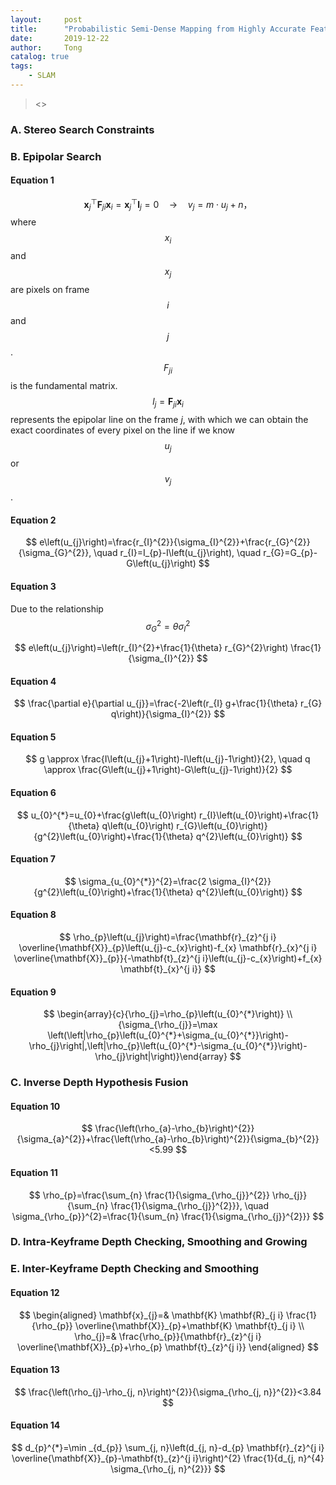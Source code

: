 ```yaml
---
layout:     post
title:      "Probabilistic Semi-Dense Mapping from Highly Accurate Feature-Based Monocular SLAM"
date:       2019-12-22
author:     Tong
catalog: true
tags:
    - SLAM
---
```


> <<Probabilistic Semi-Dense Mapping from Highly Accurate Feature-Based Monocular SLAM>>

### A. Stereo Search Constraints

### B. Epipolar Search

#### Equation 1

$$
\mathbf{x}_{j}^{\top} \mathbf{F}_{j i} \mathbf{x}_{i}=\mathbf{x}_{j}^{\top} \mathbf{l}_{j}=0 \quad \rightarrow \quad v_{j}=m \cdot u_{j}+n，
$$
where $$x_i$$ and $$x_j$$ are pixels on frame $$i$$ and $$j$$. $$F_{ji}$$ is the fundamental matrix. $$l_j = \mathbf{F}_{j i} \mathbf{x}_{i}$$ represents the epipolar line on the frame $j$, with which we can obtain the exact coordinates of every pixel on the line if we know $$u_j$$ or $$v_j$$.


#### Equation 2

$$
e\left(u_{j}\right)=\frac{r_{I}^{2}}{\sigma_{I}^{2}}+\frac{r_{G}^{2}}{\sigma_{G}^{2}}, \quad r_{I}=I_{p}-I\left(u_{j}\right), \quad r_{G}=G_{p}-G\left(u_{j}\right)
$$


#### Equation 3

Due to the relationship
$$
\sigma_{G}^{2}=\theta \sigma_{I}^{2}
$$

$$
e\left(u_{j}\right)=\left(r_{I}^{2}+\frac{1}{\theta} r_{G}^{2}\right) \frac{1}{\sigma_{I}^{2}}
$$

#### Equation 4

$$
\frac{\partial e}{\partial u_{j}}=\frac{-2\left(r_{I} g+\frac{1}{\theta} r_{G} q\right)}{\sigma_{I}^{2}}
$$

#### Equation 5

$$
g \approx \frac{I\left(u_{j}+1\right)-I\left(u_{j}-1\right)}{2}, \quad q \approx \frac{G\left(u_{j}+1\right)-G\left(u_{j}-1\right)}{2}
$$

#### Equation 6

$$
u_{0}^{*}=u_{0}+\frac{g\left(u_{0}\right) r_{I}\left(u_{0}\right)+\frac{1}{\theta} q\left(u_{0}\right) r_{G}\left(u_{0}\right)}{g^{2}\left(u_{0}\right)+\frac{1}{\theta} q^{2}\left(u_{0}\right)}
$$

#### Equation 7

$$
\sigma_{u_{0}^{*}}^{2}=\frac{2 \sigma_{I}^{2}}{g^{2}\left(u_{0}\right)+\frac{1}{\theta} q^{2}\left(u_{0}\right)}
$$

#### Equation 8

$$
\rho_{p}\left(u_{j}\right)=\frac{\mathbf{r}_{z}^{j i} \overline{\mathbf{X}}_{p}\left(u_{j}-c_{x}\right)-f_{x} \mathbf{r}_{x}^{j i} \overline{\mathbf{X}}_{p}}{-\mathbf{t}_{z}^{j i}\left(u_{j}-c_{x}\right)+f_{x} \mathbf{t}_{x}^{j i}}
$$

#### Equation 9

$$
\begin{array}{c}{\rho_{j}=\rho_{p}\left(u_{0}^{*}\right)} \\ {\sigma_{\rho_{j}}=\max \left(\left|\rho_{p}\left(u_{0}^{*}+\sigma_{u_{0}^{*}}\right)-\rho_{j}\right|,\left|\rho_{p}\left(u_{0}^{*}-\sigma_{u_{0}^{*}}\right)-\rho_{j}\right|\right)}\end{array}
$$

### C. Inverse Depth Hypothesis Fusion

#### Equation 10

$$
\frac{\left(\rho_{a}-\rho_{b}\right)^{2}}{\sigma_{a}^{2}}+\frac{\left(\rho_{a}-\rho_{b}\right)^{2}}{\sigma_{b}^{2}}<5.99
$$

#### Equation 11

$$
\rho_{p}=\frac{\sum_{n} \frac{1}{\sigma_{\rho_{j}}^{2}} \rho_{j}}{\sum_{n} \frac{1}{\sigma_{\rho_{j}}^{2}}}, \quad \sigma_{\rho_{p}}^{2}=\frac{1}{\sum_{n} \frac{1}{\sigma_{\rho_{j}}^{2}}}
$$

### D. Intra-Keyframe Depth Checking, Smoothing and Growing


### E. Inter-Keyframe Depth Checking and Smoothing

#### Equation 12

$$
\begin{aligned} \mathbf{x}_{j}=& \mathbf{K} \mathbf{R}_{j i} \frac{1}{\rho_{p}} \overline{\mathbf{X}}_{p}+\mathbf{K} \mathbf{t}_{j i} \\ \rho_{j}=& \frac{\rho_{p}}{\mathbf{r}_{z}^{j i} \overline{\mathbf{X}}_{p}+\rho_{p} \mathbf{t}_{z}^{j i}} \end{aligned}
$$

#### Equation 13

$$
\frac{\left(\rho_{j}-\rho_{j, n}\right)^{2}}{\sigma_{\rho_{j, n}}^{2}}<3.84
$$

#### Equation 14

$$
d_{p}^{*}=\min _{d_{p}} \sum_{j, n}\left(d_{j, n}-d_{p} \mathbf{r}_{z}^{j i} \overline{\mathbf{X}}_{p}-\mathbf{t}_{z}^{j i}\right)^{2} \frac{1}{d_{j, n}^{4} \sigma_{\rho_{j, n}^{2}}}
$$
